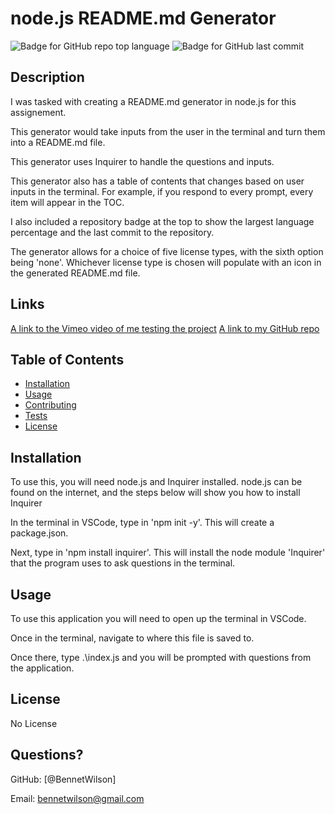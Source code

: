 # node.js README.md Generator
  ![Badge for GitHub repo top language](https://img.shields.io/github/languages/top/BennetWilson/readme-generator?style=flat&logo=appveyor) ![Badge for GitHub last commit](https://img.shields.io/github/last-commit/BennetWilson/readme-generator?style=flat&logo=appveyor)
  

  
  
  ## Description 
  I was tasked with creating a README.md generator in node.js for this assignement. 

  This generator would take inputs from the user in the terminal and turn them into a README.md file.

  This generator uses Inquirer to handle the questions and inputs.

  This generator also has a table of contents that changes based on user inputs in the terminal. For example, if you respond to every prompt, every item will appear in the TOC.
  
  I also included a repository badge at the top to show the largest language percentage and the last commit to the repository.

  The generator allows for a choice of five license types, with the sixth option being 'none'. Whichever license type is chosen will populate with an icon in the generated README.md file.



  ## Links
[A link to the Vimeo video of me testing the project]('https://vimeo.com/663127942')
[A link to my GitHub repo]('https://github.com/BennetWilson/readme-generator')


  
  ## Table of Contents
  * [Installation](#installation)
  * [Usage](#usage)
  * [Contributing](#contributing)
  * [Tests](#tests)
  * [License](#license)
  
  ## Installation
To use this, you will need node.js and Inquirer installed. node.js can be found on the internet, and the steps below will show you how to install Inquirer

In the terminal in VSCode, type in 'npm init -y'. This will create a package.json. 

Next, type in 'npm install inquirer'. This will install the node module 'Inquirer' that the program uses to ask questions in the terminal.

  
  ## Usage 
To use this application you will need to open up the terminal in VSCode.

Once in the terminal, navigate to where this file is saved to.

Once there, type .\index.js and you will be prompted with questions from the application.
  

  
  ## License

No License
  
  
  
  
  ## Questions?
 
  GitHub: [@BennetWilson]
  
  Email: bennetwilson@gmail.com
  